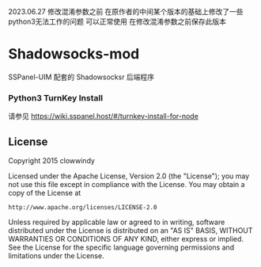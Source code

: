 2023.06.27 修改混淆参数之前
在原作者的中间某个版本的基础上修改了一些python3无法工作的问题
可以正常使用
在修改混淆参数之前保存此版本

Shadowsocks-mod
===========

SSPanel-UIM 配套的 Shadowsocksr 后端程序

### Python3 TurnKey Install
请参见 https://wiki.sspanel.host/#/turnkey-install-for-node

License
-------

Copyright 2015 clowwindy

Licensed under the Apache License, Version 2.0 (the "License"); you may
not use this file except in compliance with the License. You may obtain
a copy of the License at

    http://www.apache.org/licenses/LICENSE-2.0

Unless required by applicable law or agreed to in writing, software
distributed under the License is distributed on an "AS IS" BASIS, WITHOUT
WARRANTIES OR CONDITIONS OF ANY KIND, either express or implied. See the
License for the specific language governing permissions and limitations
under the License.
